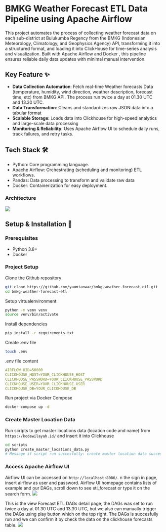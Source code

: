 # BMKG Weather Forecast ETL Data Pipeline using Apache Airflow
This project automates the process of collecting weather forecast data on each sub-district at Bulukumba Regency from the BMKG (Indonesian Meteorology, Climatology, and Geophysics Agency) API, transforming it into a structured format, and loading it into ClickHouse for time-series analysis and visualization. Built with Apache Airflow and Docker , this pipeline ensures reliable daily data updates with minimal manual intervention.


## Key Feature ✨

- **Data Collection Automation**: Fetch real-time Weather forecasts Data (temperature, humidity, wind direction, weather description, forecast time, etc) from BMKG API. The process run twice a day at 01.30 UTC and 13.30 UTC.
- **Data Transformation**: Cleans and standardizes raw JSON data into a tabular format
- **Scalable Storage**: Loads data into Clickhouse for high-speed analytics and large-scale data processing 
- **Monitoring & Reliability**: Uses Apache Airflow UI to schedule daily runs, track failures, and retry tasks.

## Tech Stack 🛠️

- Python: Core programming language.
- Apache Airflow: Orchestrating (scheduling and monitoring) ETL workflows.
- Pandas: Data processing to transform and validate raw data
- Docker: Containerization for easy deployment.

### Architecture
![](https://cdn-images-1.medium.com/max/1600/1*Xb4fYDkUM5fEz9Tqan7BVQ.png)

## Setup & Installation 🚀

### Prerequisites
- Python 3.8+
- Docker

### Project Setup
Clone the Github repository
```bash
git clone https://github.com/yaumianwar/bmkg-weather-forecast-etl.git
cd bmkg-weather-forecast-etl
```

Setup virtualenvironment
```bash
python -m venv venv
source venv/bin/activate
```
Install dependencies
```bash
pip install -r requirements.txt
```
Create .env file
```bash
touch .env
```
.env file content
```YAML
AIRFLOW_UID=50000
CLICKHOUSE_HOST=YOUR_CLICKHOUSE_HOST
CLICKHOUSE_PASSWORD=YOUR_CLICKHOUSE_PASSWORD
CLICKHOUSE_USER=YOUR_CLICKHOUSE_USER
CLICKHOUSE_DB=YOUR_CLICKHOUSE_DB
```
Run project via Docker Compose
```bash
docker compose up -d
```

### Create Master Location Data
Run scripts to get master locations data (location code and name) from `https://kodewilayah.id/` and insert it into Clickhouse
```bash
cd scripts
python create_master_locations_data.py
# Message if script run succesfully: create master location data success
```

### Access Apache Airflow UI
Airflow UI can be accessed on `http://localhost:8080/`. n the sign in page, insert airflow as user and password. Airflow UI homepage contains lists of example and our DAGs, scroll down to see etl_forecast or type it on the search form.
![](https://cdn-images-1.medium.com/max/1600/1*q1HqkD7aQBW6a1zwPwWqgg.png)

This is the view Forecast ETL DAGs detail page, the DAGs was set to run twice a day at 01.30 UTC and 13.30 UTC, but we also can manually trigger the DAGs using play button which on the top right. The DAGs is succesfully run and we can confirm it by check the data on the clickhouse forecasts table.
![](https://cdn-images-1.medium.com/max/1600/1*tZ9ZS55fJmtmep4SBzqR_g.png)
